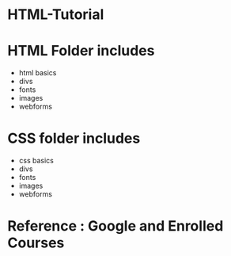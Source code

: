 # HTML-Tutorial

# HTML Folder includes

* html basics
* divs
* fonts
* images 
* webforms

# CSS folder includes

* css basics
* divs
* fonts
* images 
* webforms

# Reference : Google and Enrolled Courses

